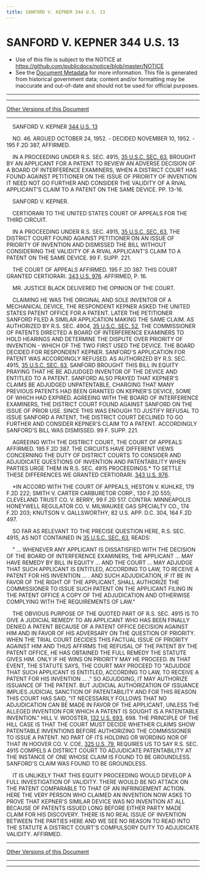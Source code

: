 ```yaml
---
title: SANFORD V. KEPNER 344 U.S. 13
---
```


# SANFORD V. KEPNER 344 U.S. 13

* Use of this file is subject to the NOTICE at https://github.com/publicdocs/notice/blob/master/NOTICE
* See the [Document Metadata](../../../index.md) for more information.
  This file is generated from historical government data; content and/or formatting may be inaccurate and out-of-date and should not be used for official purposes.

----------
----------

[Other Versions of this Document](https://publicdocs.github.io/go/links?ns=uslm-x&ref=%2Fus%2Fcourts%2Fscotus%2FusReporter%2F344%2F13)

----------

    SANFORD V. KEPNER [344 U.S. 13][/us/courts/scotus/usReporter/344/13]

    NO. 46.  ARGUED OCTOBER 24, 1952.  - DECIDED NOVEMBER 10, 1952.  - 195 F.2D 387, AFFIRMED.

    IN A PROCEEDING UNDER R.S. SEC. 4915, [35 U.S.C. SEC. 63][/us/usc/t35/s63], BROUGHT BY AN APPLICANT FOR A PATENT TO REVIEW AN ADVERSE DECISION OF A BOARD OF INTERFERENCE EXAMINERS, WHEN A DISTRICT COURT HAS FOUND AGAINST PETITIONER ON THE ISSUE OF PRIORITY OF INVENTION IT NEED NOT GO FURTHER AND CONSIDER THE VALIDITY OF A RIVAL APPLICANT'S CLAIM TO A PATENT ON THE SAME DEVICE.  PP. 13-16.

    SANFORD V. KEPNER.

    CERTIORARI TO THE UNITED STATES COURT OF APPEALS FOR THE THIRD CIRCUIT.

    IN A PROCEEDING UNDER R.S. SEC. 4915, [35 U.S.C. SEC. 63][/us/usc/t35/s63], THE DISTRICT COURT FOUND AGAINST PETITIONER ON AN ISSUE OF PRIORITY OF INVENTION AND DISMISSED THE BILL WITHOUT CONSIDERING THE VALIDITY OF A RIVAL APPLICANT'S CLAIM TO A PATENT ON THE SAME DEVICE.  99 F. SUPP. 221.

    THE COURT OF APPEALS AFFIRMED.  195 F.2D 387.  THIS COURT GRANTED CERTIORARI.  [343 U.S. 976][/us/courts/scotus/usReporter/343/976].  AFFIRMED, P. 16.

    MR. JUSTICE BLACK DELIVERED THE OPINION OF THE COURT.

    CLAIMING HE WAS THE ORIGINAL AND SOLE INVENTOR OF A MECHANICAL DEVICE, THE RESPONDENT KEPNER ASKED THE UNITED STATES PATENT OFFICE FOR A PATENT.  LATER THE PETITIONER SANFORD FILED A SIMILAR APPLICATION MAKING THE SAME CLAIM.  AS AUTHORIZED BY R.S. SEC. 4904, [35 U.S.C. SEC. 52][/us/usc/t35/s52], THE COMMISSIONER OF PATENTS DIRECTED A BOARD OF INTERFERENCE EXAMINERS TO HOLD HEARINGS AND DETERMINE THE DISPUTE OVER PRIORITY OF INVENTION - WHICH OF THE TWO FIRST USED THE DEVICE.  THE BOARD DECIDED FOR RESPONDENT KEPNER.  SANFORD'S APPLICATION FOR PATENT WAS ACCORDINGLY REFUSED.  AS AUTHORIZED BY R.S. SEC. 4915, [35 U.S.C. SEC. 63][/us/usc/t35/s63], SANFORD BROUGHT THIS BILL IN EQUITY PRAYING THAT HE BE ADJUDGED INVENTOR OF THE DEVICE AND ENTITLED TO A PATENT.  SANFORD ALSO PRAYED THAT KEPNER'S CLAIMS BE ADJUDGED UNPATENTABLE, CHARGING THAT MANY PREVIOUS PATENTS HAD BEEN GRANTED ON KEPNER'S DEVICE, SOME OF WHICH HAD EXPIRED.  AGREEING WITH THE BOARD OF INTERFERENCE EXAMINERS, THE DISTRICT COURT FOUND AGAINST SANFORD ON THE ISSUE OF PRIOR USE.  SINCE THIS WAS ENOUGH TO JUSTIFY REFUSAL TO ISSUE SANFORD A PATENT, THE DISTRICT COURT DECLINED TO GO FURTHER AND CONSIDER KEPNER'S CLAIM TO A PATENT.   ACCORDINGLY SANFORD'S BILL WAS DISMISSED.  99 F. SUPP.  221.

    AGREEING WITH THE DISTRICT COURT, THE COURT OF APPEALS AFFIRMED.  195 F.2D 387.  THE CIRCUITS HAVE DIFFERENT VIEWS CONCERNING THE DUTY OF DISTRICT COURTS TO CONSIDER AND ADJUDICATE QUESTIONS OF INVENTION AND PATENTABILITY WHEN PARTIES URGE THEM IN R.S.  SEC. 4915 PROCEEDINGS.\* TO SETTLE THESE DIFFERENCES WE GRANTED CERTIORARI.  [343 U.S.  976][/us/courts/scotus/usReporter/343/976].

    \*IN ACCORD WITH THE COURT OF APPEALS, HESTON V. KUHLKE, 179 F.2D 222; SMITH V. CARTER CARBURETOR CORP., 130 F.2D 555; CLEVELAND TRUST CO. V. BERRY, 99 F.2D 517.  CONTRA: MINNEAPOLIS HONEYWELL REGULATOR CO. V. MILWAUKEE GAS SPECIALTY CO., 174 F.2D 203; KNUTSON V. GALLSWORTHY, 82 U.S. APP. D.C. 304, 164 F.2D 497.

    SO FAR AS RELEVANT TO THE PRECISE QUESTION HERE, R.S. SEC. 4915, AS NOT CONTAINED IN [35 U.S.C. SEC. 63][/us/usc/t35/s63], READS:

    "  ...  WHENEVER ANY APPLICANT IS DISSATISFIED WITH THE DECISION OF THE BOARD OF INTERFERENCE EXAMINERS, THE APPLICANT  ...  MAY HAVE REMEDY BY BILL IN EQUITY  ...  AND THE COURT  ...  MAY ADJUDGE THAT SUCH APPLICANT IS ENTITLED, ACCORDING TO LAW, TO RECEIVE A PATENT FOR HIS INVENTION ...  .  AND SUCH ADJUDICATION, IF IT BE IN FAVOR OF THE RIGHT OF THE APPLICANT, SHALL AUTHORIZE THE COMMISSIONER TO ISSUE SUCH PATENT ON THE APPLICANT FILING IN THE PATENT OFFICE A COPY OF THE ADJUDICATION AND OTHERWISE COMPLYING WITH THE REQUIREMENTS OF LAW."

    THE OBVIOUS PURPOSE OF THE QUOTED PART OF R.S. SEC. 4915 IS TO GIVE A JUDICIAL REMEDY TO AN APPLICANT WHO HAS BEEN FINALLY DENIED A PATENT BECAUSE OF A PATENT OFFICE DECISION AGAINST HIM AND IN FAVOR OF HIS ADVERSARY ON THE QUESTION OF PRIORITY.  WHEN THE TRIAL COURT DECIDES THIS FACTUAL ISSUE OF PRIORITY AGAINST HIM AND THUS AFFIRMS THE REFUSAL OF THE PATENT BY THE PATENT OFFICE, HE HAS OBTAINED THE FULL REMEDY THE STATUTE GIVES HIM.  ONLY IF HE WINS ON PRIORITY MAY HE PROCEED.  IN THAT EVENT, THE STATUTE SAYS, THE COURT MAY PROCEED TO "ADJUDGE THAT SUCH APPLICANT IS ENTITLED, ACCORDING TO LAW, TO RECEIVE A PATENT FOR HIS INVENTION  ...  ."  SO ADJUDGING, IT MAY AUTHORIZE ISSUANCE OF THE PATENT.  BUT JUDICIAL AUTHORIZATION OF ISSUANCE IMPLIES JUDICIAL SANCTION OF PATENTABILITY AND FOR THIS REASON THIS COURT HAS SAID, "IT NECESSARILY FOLLOWS THAT NO ADJUDICATION CAN BE MADE IN FAVOR OF THE APPLICANT, UNLESS THE ALLEGED INVENTION FOR WHICH A PATENT IS SOUGHT IS A PATENTABLE INVENTION."  HILL V. WOOSTER, [132 U.S. 693][/us/courts/scotus/usReporter/132/693], 698.  THE PRINCIPLE OF THE HILL CASE IS THAT THE COURT MUST DECIDE WHETHER CLAIMS SHOW PATENTABLE INVENTIONS BEFORE AUTHORIZING THE COMMISSIONER TO ISSUE A PATENT.  NO PART OF ITS HOLDING OR WORDING NOR OF THAT IN HOOVER CO. V. COE, [325 U.S. 79][/us/courts/scotus/usReporter/325/79], REQUIRES US TO SAY R.S. SEC. 4915 COMPELS A DISTRICT COURT TO ADJUDICATE PATENTABILITY AT THE INSTANCE OF ONE WHOSE CLAIM IS FOUND TO BE GROUNDLESS.  SANFORD'S CLAIM WAS FOUND TO BE GROUNDLESS.

    IT IS UNLIKELY THAT THIS EQUITY PROCEEDING WOULD DEVELOP A FULL INVESTIGATION OF VALIDITY.  THERE WOULD BE NO ATTACK ON THE PATENT COMPARABLE TO THAT OF AN INFRINGEMENT ACTION.  HERE THE VERY PERSON WHO CLAIMED AN INVENTION NOW ASKS TO PROVE THAT KEPNER'S SIMILAR DEVICE WAS NO INVENTION AT ALL BECAUSE OF PATENTS ISSUED LONG BEFORE EITHER PARTY MADE CLAIM FOR HIS DISCOVERY.  THERE IS NO REAL ISSUE OF INVENTION BETWEEN THE PARTIES HERE AND WE SEE NO REASON TO READ INTO THE STATUTE A DISTRICT COURT'S COMPULSORY DUTY TO ADJUDICATE VALIDITY.  AFFIRMED.

----------

[Other Versions of this Document](https://publicdocs.github.io/go/links?ns=uslm-x&ref=%2Fus%2Fcourts%2Fscotus%2FusReporter%2F344%2F13)

----------
----------

[/us/courts/scotus/usReporter/344/13]: https://publicdocs.github.io/go/links?ns=uslm-x&ref=%2Fus%2Fcourts%2Fscotus%2FusReporter%2F344%2F13
[/us/usc/t35/s63]: https://publicdocs.github.io/go/links?ns=uslm&ref=%2Fus%2Fusc%2Ft35%2Fs63
[/us/usc/t35/s63]: https://publicdocs.github.io/go/links?ns=uslm&ref=%2Fus%2Fusc%2Ft35%2Fs63
[/us/courts/scotus/usReporter/343/976]: https://publicdocs.github.io/go/links?ns=uslm-x&ref=%2Fus%2Fcourts%2Fscotus%2FusReporter%2F343%2F976
[/us/usc/t35/s52]: https://publicdocs.github.io/go/links?ns=uslm&ref=%2Fus%2Fusc%2Ft35%2Fs52
[/us/usc/t35/s63]: https://publicdocs.github.io/go/links?ns=uslm&ref=%2Fus%2Fusc%2Ft35%2Fs63
[/us/courts/scotus/usReporter/343/976]: https://publicdocs.github.io/go/links?ns=uslm-x&ref=%2Fus%2Fcourts%2Fscotus%2FusReporter%2F343%2F976
[/us/usc/t35/s63]: https://publicdocs.github.io/go/links?ns=uslm&ref=%2Fus%2Fusc%2Ft35%2Fs63
[/us/courts/scotus/usReporter/132/693]: https://publicdocs.github.io/go/links?ns=uslm-x&ref=%2Fus%2Fcourts%2Fscotus%2FusReporter%2F132%2F693
[/us/courts/scotus/usReporter/325/79]: https://publicdocs.github.io/go/links?ns=uslm-x&ref=%2Fus%2Fcourts%2Fscotus%2FusReporter%2F325%2F79


